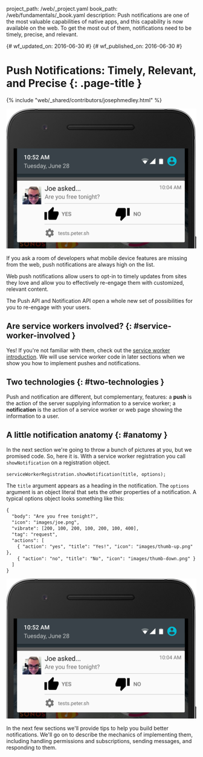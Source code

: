 project_path: /web/_project.yaml
book_path: /web/fundamentals/_book.yaml
description: Push notifications are one of the most valuable capabilities of native apps, and this capability is now available on the web. To get the most out of them, notifications need to be timely, precise, and relevant.

{# wf_updated_on: 2016-06-30 #}
{# wf_published_on: 2016-06-30 #}

# Push Notifications: Timely, Relevant, and Precise {: .page-title }

{% include "web/_shared/contributors/josephmedley.html" %}


<img src="images/joe-asked-contextual.png" alt="Example Notification" class="attempt-right">

If you ask a room of developers what mobile device features are missing from
the web, push notifications are always high on the list.

Web push notifications allow users to opt-in to timely updates from sites
they love and allow you to effectively re-engage them with customized,
relevant content. 

The Push API and Notification API open a whole new set of possibilities for
you to re-engage with your users.


<div style="clear:both;"></div>

## Are service workers involved? {: #service-worker-involved }

Yes! If you're not familiar with them, check out the 
[service worker introduction](/web/fundamentals/getting-started/primers/service-workers).
We will use service worker code in later sections when we show you how to
implement pushes and notifications.

## Two technologies {: #two-technologies }

Push and notification are different, but complementary, features: a **push** is
the action of the server supplying information to a service worker; a
**notification** is the action of a service worker or web page showing the
information to a user.

## A little notification anatomy {: #anatomy }

In the next section we're going to throw a bunch of pictures at you, but we
promised code. So, here it is. With a service worker registration you call
`showNotification` on a registration object.


    serviceWorkerRegistration.showNotification(title, options);
    

The `title` argument appears as a heading in the notification. The `options`
argument is an object literal that sets the other properties of a notification.
A typical options object looks something like this:


    {
      "body": "Are you free tonight?",
      "icon": "images/joe.png",
      "vibrate": [200, 100, 200, 100, 200, 100, 400],
      "tag": "request",
      "actions": [
        { "action": "yes", "title": "Yes!", "icon": "images/thumb-up.png" },
        { "action": "no", "title": "No", "icon": "images/thumb-down.png" }
      ]
    }
    
<img src="images/joe-asked-contextual.png" alt="Example Notification" class="attempt-right">


In the next few sections we'll provide tips to help you build better
notifications. We'll go on to describe the mechanics of implementing them,
including handling permissions and subscriptions, sending messages, and
responding to them.
